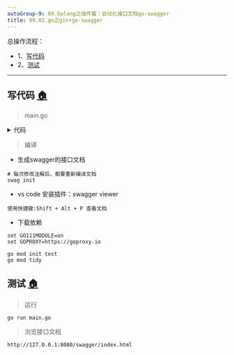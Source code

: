 ```yaml
---
autoGroup-9: 09.Golang之插件篇：自动化接口文档go-swagger
title: 09.02.go之gin+go-swagger
---
```


总操作流程：
- 1、[写代码](#go-01)
- 2、[测试](#go-02)

***

## 写代码 <a name="go-01" href="#" >:house:</a>

> main.go

<details>
<summary>代码</summary>

```go
/*
 * @Descripttion: 
 * @version: 0.1
 * @Author: DK_Li
 * @Date: 2020-02-18 01:33:17
 * @LastEditors: DK_Li
 * @LastEditTime: 2020-02-18 02:54:49
 */


 package main
 
 import (
	 _ "test/docs"
	 "github.com/gin-gonic/gin"
	 "github.com/swaggo/gin-swagger"
	 "github.com/swaggo/gin-swagger/swaggerFiles"
	 "net/http"
 )
  

// @title 测试swagger
// @version 0.0.1
// @description  测试
// @BasePath /api/v1/

// @termsOfService http://github.com
// @contact.name DK_Li
// @contact.url http://www.xxxx.com
// @contact.name DK_Li
// @contact.email ×××@qq.com
// @host 127.0.0.1:8080
 func main() {
	 r := gin.New()
  
	 // 创建路由组
	 v1 := r.Group("/api/v1")
  
	 v1.GET("/record/:userId", test1)
  
	 v1.POST("/sayHello/:name", test2)
  
	 // 文档界面访问URL
	 // http://127.0.0.1:8080/swagger/index.html
	 r.GET("/swagger/*any", ginSwagger.WrapHandler(swaggerFiles.Handler))
  
	 r.Run()
 }

// @Summary 测试1
// @Description 测试1的函数
// @Accept  json
// @Produce json
// @Param   some_id     path    int     true        "userId"
// @Success 200 {string} string	"ok"
// @Failure 500 {string} string	"no"
// @Tags 测试模块1
// @Router /api/v1/record/{some_id} [get]
 func test1(c *gin.Context) {
	 c.String(http.StatusOK, "ok")
 }
  
// @Summary 测试2
// @Description 测试2的函数
// @Accept  json
// @Produce json
// @Param   name     path    string     true        "name"
// @Success 200 {string} string	"name,helloWorld"
// @Failure 500 {string} string	"no"
// @Tags 测试模块2
// @Router /api/v1/sayHello/{name} [POST] [users]
 func test2(c *gin.Context) {
	 name := c.Param("name")
	 c.String(http.StatusOK, name+",helloWorld")
 }

```

</details>

> 编译

- 生成swagger的接口文档

```shell
# 每次修改注解后，都要重新编译文档
swag init
```

-  vs code 安装插件：swagger viewer

```
使用快捷键:Shift + Alt + P 查看文档
```

- 下载依赖

```
set GO111MODULE=on
set GOPROXY=https://goproxy.io

go mod init test
go mod tidy

```

## 测试 <a name="go-02" href="#" >:house:</a>

> 运行

```
go run main.go
```

> 浏览接口文档

```
http://127.0.0.1:8080/swagger/index.html
```

